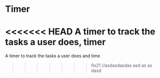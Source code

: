 # Timer
<<<<<<< HEAD
A timer to track the tasks a user does, timer
=======
A timer to track the tasks a user does and time
>>>>>>> fix21
//asdasdasdas asd as as dasd
